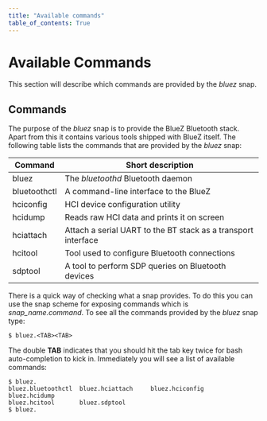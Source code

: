 ```yaml
---
title: "Available commands"
table_of_contents: True
---
```


# Available Commands

This section will describe which commands are provided by the *bluez* snap.

## Commands

The purpose of the *bluez* snap is to provide the BlueZ Bluetooth stack. Apart
from this it contains various tools shipped with BlueZ itself. The following
table lists the commands that are provided by the *bluez* snap:

| Command      | Short description                                             |
|--------------|---------------------------------------------------------------|
| bluez        | The *bluetoothd* Bluetooth daemon                             |
| bluetoothctl | A command-line interface to the BlueZ 			       |
| hciconfig    | HCI device configuration utility                              |
| hcidump      | Reads raw HCI data and prints it on screen                    |
| hciattach    | Attach a serial UART to the BT stack as a transport interface |
| hcitool      | Tool used to configure Bluetooth connections                  |
| sdptool      | A tool to perform SDP queries on Bluetooth devices            |

There is a quick way of checking what a snap provides. To do this you can use
the snap scheme for exposing commands which is *snap_name.command*. To see
all the commands provided by the *bluez* snap type:

```
$ bluez.<TAB><TAB>
```

The double **TAB** indicates that you should hit the tab key twice for bash
auto-completion to kick in. Immediately you will see a list of
available commands:

```
$ bluez.
bluez.bluetoothctl  bluez.hciattach     bluez.hciconfig     bluez.hcidump
bluez.hcitool       bluez.sdptool       
$ bluez.
```
